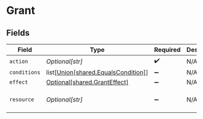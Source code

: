 # Grant


## Fields

| Field                                                                            | Type                                                                             | Required                                                                         | Description                                                                      | Example                                                                          |
| -------------------------------------------------------------------------------- | -------------------------------------------------------------------------------- | -------------------------------------------------------------------------------- | -------------------------------------------------------------------------------- | -------------------------------------------------------------------------------- |
| `action`                                                                         | *Optional[str]*                                                                  | :heavy_check_mark:                                                               | N/A                                                                              | entity-read                                                                      |
| `conditions`                                                                     | list[[Union[shared.EqualsCondition]](undefined/models/shared/grantcondition.md)] | :heavy_minus_sign:                                                               | N/A                                                                              |                                                                                  |
| `effect`                                                                         | [Optional[shared.GrantEffect]](undefined/models/shared/granteffect.md)           | :heavy_minus_sign:                                                               | N/A                                                                              |                                                                                  |
| `resource`                                                                       | *Optional[str]*                                                                  | :heavy_minus_sign:                                                               | N/A                                                                              | entity:123:contact:f7c22299-ca72-4bca-8538-0a88eeefc947                          |